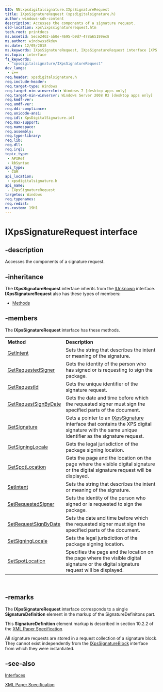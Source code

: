 ```yaml
---
UID: NN:xpsdigitalsignature.IXpsSignatureRequest
title: IXpsSignatureRequest (xpsdigitalsignature.h)
author: windows-sdk-content
description: Accesses the components of a signature request.
old-location: xps\ixpssignaturerequest.htm
tech.root: printdocs
ms.assetid: 5ece2402-ab0e-4695-b9d7-478a65199ec8
ms.author: windowssdkdev
ms.date: 12/05/2018
ms.keywords: IXpsSignatureRequest, IXpsSignatureRequest interface [XPS Documents and Packaging], IXpsSignatureRequest interface [XPS Documents and Packaging],described, xps.ixpssignaturerequest, xpsdigitalsignature/IXpsSignatureRequest
ms.topic: interface
f1_keywords: 
 - "xpsdigitalsignature/IXpsSignatureRequest"
dev_langs:
 - c++
req.header: xpsdigitalsignature.h
req.include-header: 
req.target-type: Windows
req.target-min-winverclnt: Windows 7 [desktop apps only]
req.target-min-winversvr: Windows Server 2008 R2 [desktop apps only]
req.kmdf-ver: 
req.umdf-ver: 
req.ddi-compliance: 
req.unicode-ansi: 
req.idl: XpsDigitalSignature.idl
req.max-support: 
req.namespace: 
req.assembly: 
req.type-library: 
req.lib: 
req.dll: 
req.irql: 
topic_type:
 - APIRef
 - kbSyntax
api_type:
 - COM
api_location:
 - xpsdigitalsignature.h
api_name:
 - IXpsSignatureRequest
targetos: Windows
req.typenames: 
req.redist: 
ms.custom: 19H1
---
```


# IXpsSignatureRequest interface


## -description


Accesses the components of a signature request.


## -inheritance

The <b xmlns:loc="http://microsoft.com/wdcml/l10n">IXpsSignatureRequest</b> interface inherits from the <a href="https://docs.microsoft.com/windows/desktop/api/unknwn/nn-unknwn-iunknown">IUnknown</a> interface. <b>IXpsSignatureRequest</b> also has these types of members:
<ul>
<li><a href="https://docs.microsoft.com/">Methods</a></li>
</ul>

## -members

The <b>IXpsSignatureRequest</b> interface has these methods.
<table class="members" id="memberListMethods">
<tr>
<th align="left" width="37%">Method</th>
<th align="left" width="63%">Description</th>
</tr>
<tr data="declared;">
<td align="left" width="37%">
<a href="https://docs.microsoft.com/windows/desktop/api/xpsdigitalsignature/nf-xpsdigitalsignature-ixpssignaturerequest-getintent">GetIntent</a>
</td>
<td align="left" width="63%">
Sets the string that describes the intent or meaning of the signature.

</td>
</tr>
<tr data="declared;">
<td align="left" width="37%">
<a href="https://docs.microsoft.com/windows/desktop/api/xpsdigitalsignature/nf-xpsdigitalsignature-ixpssignaturerequest-getrequestedsigner">GetRequestedSigner</a>
</td>
<td align="left" width="63%">
Gets the identity of the person who has signed or is requesting to sign the package.

</td>
</tr>
<tr data="declared;">
<td align="left" width="37%">
<a href="https://docs.microsoft.com/windows/desktop/api/xpsdigitalsignature/nf-xpsdigitalsignature-ixpssignaturerequest-getrequestid">GetRequestId</a>
</td>
<td align="left" width="63%">
Gets the unique identifier of  the signature request.

</td>
</tr>
<tr data="declared;">
<td align="left" width="37%">
<a href="https://docs.microsoft.com/windows/desktop/api/xpsdigitalsignature/nf-xpsdigitalsignature-ixpssignaturerequest-getrequestsignbydate">GetRequestSignByDate</a>
</td>
<td align="left" width="63%">
Gets the date and time before which the requested signer must sign the specified parts of the document.

</td>
</tr>
<tr data="declared;">
<td align="left" width="37%">
<a href="https://docs.microsoft.com/windows/desktop/api/xpsdigitalsignature/nf-xpsdigitalsignature-ixpssignaturerequest-getsignature">GetSignature</a>
</td>
<td align="left" width="63%">
Gets a pointer to an <a href="https://docs.microsoft.com/windows/desktop/api/xpsdigitalsignature/nn-xpsdigitalsignature-ixpssignature">IXpsSignature</a> interface that contains the XPS digital signature with the same unique identifier as the signature request.
            

</td>
</tr>
<tr data="declared;">
<td align="left" width="37%">
<a href="https://docs.microsoft.com/windows/desktop/api/xpsdigitalsignature/nf-xpsdigitalsignature-ixpssignaturerequest-getsigninglocale">GetSigningLocale</a>
</td>
<td align="left" width="63%">
Gets the legal jurisdiction of the package signing location.

</td>
</tr>
<tr data="declared;">
<td align="left" width="37%">
<a href="https://docs.microsoft.com/windows/desktop/api/xpsdigitalsignature/nf-xpsdigitalsignature-ixpssignaturerequest-getspotlocation">GetSpotLocation</a>
</td>
<td align="left" width="63%">
Gets the page and the location on the page where the visible digital signature or the digital signature request will be displayed.

</td>
</tr>
<tr data="declared;">
<td align="left" width="37%">
<a href="https://docs.microsoft.com/windows/desktop/api/xpsdigitalsignature/nf-xpsdigitalsignature-ixpssignaturerequest-setintent">SetIntent</a>
</td>
<td align="left" width="63%">
Sets the string that describes the intent or meaning of the signature.

</td>
</tr>
<tr data="declared;">
<td align="left" width="37%">
<a href="https://docs.microsoft.com/windows/desktop/api/xpsdigitalsignature/nf-xpsdigitalsignature-ixpssignaturerequest-setrequestedsigner">SetRequestedSigner</a>
</td>
<td align="left" width="63%">
Sets the identity of the person who signed or is requested to sign the package.

</td>
</tr>
<tr data="declared;">
<td align="left" width="37%">
<a href="https://docs.microsoft.com/windows/desktop/api/xpsdigitalsignature/nf-xpsdigitalsignature-ixpssignaturerequest-setrequestsignbydate">SetRequestSignByDate</a>
</td>
<td align="left" width="63%">
Sets the date and time before which the requested signer must sign the specified parts of the document.

</td>
</tr>
<tr data="declared;">
<td align="left" width="37%">
<a href="https://docs.microsoft.com/windows/desktop/api/xpsdigitalsignature/nf-xpsdigitalsignature-ixpssignaturerequest-setsigninglocale">SetSigningLocale</a>
</td>
<td align="left" width="63%">
Sets the legal jurisdiction of the package signing location.

</td>
</tr>
<tr data="declared;">
<td align="left" width="37%">
<a href="https://docs.microsoft.com/windows/desktop/api/xpsdigitalsignature/nf-xpsdigitalsignature-ixpssignaturerequest-setspotlocation">SetSpotLocation</a>
</td>
<td align="left" width="63%">
Specifies the page and the  location on the page  where   the visible digital signature or the digital signature request  will be displayed.

</td>
</tr>
</table> 


## -remarks



The <b>IXpsSignatureRequest</b> interface corresponds to a single <b>SignatureDefinition</b> element in the markup of the SignatureDefinitons part.

This <b>SignatureDefinition</b> element markup is described in section 10.2.2 of the <a href="http://go.microsoft.com/?linkid=8435939">XML Paper Specification</a>. 

All signature requests are 
stored in a request collection of a signature block. They cannot exist independently from the <a href="https://docs.microsoft.com/windows/desktop/api/xpsdigitalsignature/nn-xpsdigitalsignature-ixpssignatureblock">IXpsSignatureBlock</a> interface from which they were instantiated.




## -see-also




<a href="https://docs.microsoft.com/previous-versions/windows/desktop/dd316980(v=vs.85)">Interfaces</a>



<a href="http://go.microsoft.com/?linkid=8435939">XML Paper Specification</a>
 

 

